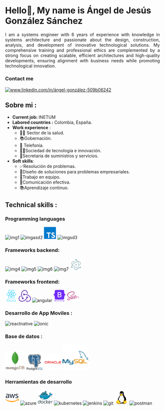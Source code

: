 <h1>Hello👋, My name is Ángel de Jesús González Sánchez</h1>

<p align="justify">I am a systems engineer with 6 years of experience with knowledge in systems architecture and passionate about the design, construction, analysis, and development of innovative technological solutions. My comprehensive training and professional ethics are complemented by a strong focus on creating scalable, efficient architectures and high-quality developments, ensuring alignment with business needs while promoting technological innovation.</p>

<h3 align="left">Contact me</h3>  
<p align="left">  
<a href="www.linkedin.com/in/ángel-gonzález-509b06242" target="blank"><img align="center" src="https://raw.githubusercontent.com/rahuldkjain/github-profile-readme-generator/master/src/images/icons/Social/linked-in-alt.svg" alt="www.linkedin.com/in/ángel-gonzález-509b06242" height="30" width="40" /></a>  
</p>

## Sobre  mi :
- **Current job:**  INETUM
- **Labored countries :** Colombia, España.
- **Work experience** :
 	- 👨‍⚕️ Sector de la salud. 
	- 📚Gobernación.
	- 📲 Telefonía.
	- 👨‍💻Sociedad de tecnología e innovación.
	- 🙋Secretaría de suministros y servicios.
-   **Soft skills**:
    - ✅Resolución de problemas.
    - &#128208;Diseño de soluciones para problemas empresariales.
    -  &#128101;Trabajo en equipo.
    - &#128227;Comunicación efectiva.
    - &#128218;Aprendizaje continuo.

## Technical skills :
### Programming languages
<p align="left">
	<img src="https://icongr.am/devicon/java-original.svg?size=40&color=currentColor" alt="img1"/>
	<img src="https://icongr.am/devicon/javascript-original.svg?size=40&color=currentColor" alt="imgasd2"/>
	<img src="https://raw.githubusercontent.com/devicons/devicon/master/icons/typescript/typescript-original.svg" alt="img3.sad3" width="40"/>
	<img src="https://icongr.am/devicon/python-original.svg?size=40&color=currentColor" alt="imgsd3"/>
</p>

### Frameworks backend:
<p align="left">
	<img src="https://www.vectorlogo.zone/logos/springio/springio-icon.svg" width="40" alt="img4"/>
	<img src="https://cdn.quasar.dev/logo/svg/quasar-logo.svg?color=currentColor" width="40" alt="img5"/>
	<img src="https://icongr.am/devicon/nodejs-original.svg?size=93&color=currentColor" width="40" alt="img6"/>
	<img src="https://www.vectorlogo.zone/logos/rabbitmq/rabbitmq-icon.svg" width="40" alt="img7"/>
	<img src="https://raw.githubusercontent.com/devicons/devicon/master/icons/electron/electron-original.svg" width="40" alt="img8"/>
<p>

### Frameworks frontend:
<p align="left">
<img src="https://raw.githubusercontent.com/devicons/devicon/master/icons/react/react-original-wordmark.svg" width="40" alt="img4"/>
<img src="https://raw.githubusercontent.com/devicons/devicon/master/icons/redux/redux-original.svg" width="40" alt="img4"/>
<img class="ml-4 w-8 h-8 sm:w-10 sm:h-10" src="https://angular.io/assets/images/logos/angular/angular.svg" alt="angular" width="46"/>
<img class="ml-4 w-8 h-8 sm:w-10 sm:h-10" src="https://raw.githubusercontent.com/devicons/devicon/master/icons/bootstrap/bootstrap-plain-wordmark.svg" alt="bootstrap" width="40" />
<img class="ml-4 w-8 h-8 sm:w-10 sm:h-10" src="https://raw.githubusercontent.com/devicons/devicon/master/icons/sass/sass-original.svg" alt="sass" width="40" />
</p>

### Desarrollo de App Moviles :
<p align="left">
<img class="ml-4 w-8 h-8 sm:w-10 sm:h-10" src="https://reactnative.dev/img/header_logo.svg" alt="reactnative" width="40" />
<img class="ml-4 w-8 h-8 sm:w-10 sm:h-10" src="https://upload.wikimedia.org/wikipedia/commons/d/d1/Ionic_Logo.svg" alt="ionic" width="85" >
</p>

### Base de datos :
<p align="left">
<img src="https://raw.githubusercontent.com/devicons/devicon/master/icons/mongodb/mongodb-original-wordmark.svg" alt="mongodb" width="65"/>
<img class="ml-4 w-8 h-8 sm:w-10 sm:h-10" src="https://raw.githubusercontent.com/devicons/devicon/master/icons/postgresql/postgresql-original-wordmark.svg" alt="postgresql" width="55" />

<img src="https://raw.githubusercontent.com/devicons/devicon/master/icons/oracle/oracle-original.svg" alt="oracle" width="55" />
<img src="https://raw.githubusercontent.com/devicons/devicon/master/icons/mysql/mysql-original-wordmark.svg" alt="mysql" width="85" />
</p>

### Herramientas de desarrollo
<p align="left">
<img class="ml-4 w-8 h-8 sm:w-10 sm:h-10" src="https://raw.githubusercontent.com/devicons/devicon/master/icons/amazonwebservices/amazonwebservices-original-wordmark.svg" alt="aws" width="45" />
<img class="ml-4 w-8 h-8 sm:w-10 sm:h-10" src="https://www.vectorlogo.zone/logos/microsoft_azure/microsoft_azure-icon.svg" alt="azure" width="49" />
<img class="ml-4 w-8 h-8 sm:w-10 sm:h-10" src="https://raw.githubusercontent.com/devicons/devicon/master/icons/docker/docker-original-wordmark.svg" alt="docker" width="49" />
<img class="ml-4 w-8 h-8 sm:w-10 sm:h-10" src="https://www.vectorlogo.zone/logos/kubernetes/kubernetes-icon.svg" alt="kubernetes" width="45" />
<img class="ml-4 w-8 h-8 sm:w-10 sm:h-10" src="https://www.vectorlogo.zone/logos/jenkins/jenkins-icon.svg" alt="jenkins" width="45" />
<img class="ml-4 w-8 h-8 sm:w-10 sm:h-10" src="https://www.vectorlogo.zone/logos/git-scm/git-scm-icon.svg" alt="git" width="45" />
<img class="ml-4 w-8 h-8 sm:w-10 sm:h-10" src="https://raw.githubusercontent.com/devicons/devicon/master/icons/linux/linux-original.svg" alt="linux" width="45" />
<img class="ml-4 w-8 h-8 sm:w-10 sm:h-10" src="https://www.vectorlogo.zone/logos/getpostman/getpostman-icon.svg" alt="postman" width="45" />
</p>
